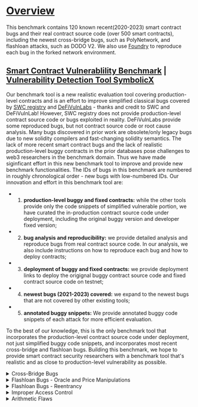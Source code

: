 # [Overview](https://github.com/sallywang147/attackDB/edit/webpage)

This benchmark contains 120 known recent(2020-2023) smart contract bugs and their real contract source code (over 500 smart contracts), including the newest cross-bridge bugs, such as PolyNetwork, and flashloan attacks, such as DODO V2. We also use [Foundry](https://github.com/foundry-rs/foundry) to reproduce each bug in the forked network environment. 

## [Smart Contract Vulnerablility Benchmark](https://github.com/sallywang147/attackDB) | [Vulnerability Detection Tool SymbolicX](https://github.com/sallywang147/symbolicX)

Our benchmark tool is a new realistic evaluation tool covering production-level contracts and is an effort to improve simplified classical bugs covered by [SWC registry](https://github.com/SmartContractSecurity/SWC-registry) and [DeFiVulnLabs](https://github.com/SunWeb3Sec/DeFiVulnLabs) - thanks and credit to SWC and DeFiVulnLab! However, SWC registry does not provide production-level contract source code or bugs exploited in reality. DeFiVulnLabs provide some reproduced bugs, but not contract source code or root cause analysis. Many bugs discovered in prior work are obsolete/only legacy bugs due to new solidity compilers and fast-changing solidity semantics. The lack of more recent smart contract bugs and the lack of realistic production-level buggy contracts in the prior databases pose challenges to web3 researchers in the benchmark domain. Thus we have made siginficant effort in this new benchmark tool to improve and provide new benchmark functionalities.  The IDs of bugs in this benchmark are numbered in roughly chronological order - new bugs with low-numbered IDs. Our innovation and effort in this benchmark tool are:
- 1) **production-level buggy and fixed contracts:** while the other tools provide only the code snippets of simplified vulnerable portion, we have curated the in-production contract source code under deployment, including the original buggy version and developer fixed version; 
- 2) **bug analysis and reproducibility:** we provide detailed analysis and reproduce bugs from real contract source code. In our analysis, we also include instructions on how to reproduce each bug and how to deploy contracts; 
- 3) **deployment of buggy and fixed contracts:** we provide deployment links to deploy the origignal buggy contract source code and fixed contract source code on testnet; 
- 4) **newest bugs (2021-2023) covered:** we expand to the newest bugs that are not covered by other existing tools;
- 5) **annotated buggy snippets:** We provide annotated buggy code snippets of each attack for more efficient evaluation.

To the best of our knowledge, this is the only benchmark tool that incorporates the production-level contract source code under deployment, not just simplified buggy code snippets, and incorporates most recent cross-bridge and flashloan bugs. Building this benchmark, we hope to provide smart contract security researchers with a benchmark tool that's realistic and as close to production-level vulnerability as possible. 

<details><summary> Cross-Bridge Bugs </summary>
<p>

Cross-Bridge Bugs

|ID  | Attacks       |loss($m)|buggy contracts | developer fixed contracts |annotated bug snippets  |reproduced bugs |  analysis|
|--- | ------------- |------- | ---------------- |-------------------|-------------------------| ---|---|
|001 | PolyNetwork   |   610  | [buggy source](https://github.com/polynetwork/eth-contracts/tree/c9212e4199432b0ea6e0defff390e804afe07a32)  | [developer fix](https://github.com/polynetwork/eth-contracts/tree/d491578ef9e49468e7e8d6011014040857ee5d77)     | [contrivedbug1.sol](https://github.com/sallywang147/attackDB/blob/main/polyattack/contrived.sol)                     |[bug vector1](https://github.com/sallywang147/attackDB/blob/main/polyattack/attack_vector.sol)|[Polynetwork Attack](https://github.com/sallywang147/attackDB/tree/main/polyattack)|
|002 | Qubit bridge  |   80   | [buggy source](https://github.com/ChainSafe/chainbridge-solidity/tree/cbfaf9c5d74486447e80a587acc2cd4457002ab3)               | [developer fix](https://github.com/ChainSafe/chainbridge-solidity/tree/2f29dd714a09f075bf6454518a1e57a6e5d55018)               | [contrivedbug2.sol](https://github.com/sallywang147/attackDB/blob/main/qbridgeattack/contrived.sol)                     | [bug vector2](https://github.com/sallywang147/attackDB/blob/main/qbridgeattack/attack_vector.sol) |[Qbridge Attack](https://github.com/sallywang147/attackDB/tree/main/qbridgeattack) |
|003 | Nomad Bridge  |   190  | [buggy source](https://github.com/nomad-xyz/monorepo/tree/6c6e965bec0ef1c1f4197d0510ecdc7e7a552386)               | [developer fix](  https://github.com/nomad-xyz/monorepo/tree/9876327bdf3b938fe9f331bf3ed4179790bf265c)             | [contrivedbug3.sol](https://github.com/sallywang147/attackDB/blob/main/nomadattack/contrived_bug.sol)                     | [bug vector3](https://github.com/sallywang147/attackDB/blob/main/nomadattack/attack_vector.sol) |[Nomad Bridge Attack](https://github.com/sallywang147/attackDB/tree/main/nomadattack) |
|004 | Meter.io      |   4.4  | [buggy source](https://github.com/Uniswap/v2-periphery/tree/0335e8f7e1bd1e8d8329fd300aea2ef2f36dd19f)               | [developer fix](https://github.com/Uniswap/v3-periphery/tree/6cce88e63e176af1ddb6cc56e029110289622317)               | [contrivedbug4.sol](https://github.com/sallywang147/attackDB/tree/main/meterattack)                     | [bug vector4](https://github.com/sallywang147/attackDB/blob/main/meterattack/attack_vector.sol) |[Meter Attack](https://github.com/sallywang147/attackDB/tree/main/meterattack) |
|005 | LIFI          |   600  |[buggy source](https://github.com/lifinance/contracts/tree/36f87e3999fdc0602ee5e959850553db4938fc08)               | [developer fix](https://github.com/lifinance/contracts/tree/aaf7af5f02bad2cc1f307b04444ef1e8d69621e6)               | [contrivedbug5.sol](https://github.com/sallywang147/attackDB/blob/main/lifiattack/contrived.sol)                     | [bug vector5](https://github.com/sallywang147/attackDB/blob/main/lifiattack/attack_vector.sol) |[LIFI Attack](https://github.com/sallywang147/attackDB/tree/main/lifiattack) |
|006 | ChainSwap 1   |   0.5  |[buggy source](https://github.com/sallywang147/attackDB/blob/main/chainswapAttack/bug.sol)              | [developer fix](https://github.com/makevoid/chainswap-contracts/tree/8678d78199b944a97ac5501fb95ba6f34a1cfcee)                | [contrivedbug6.sol](https://github.com/sallywang147/attackDB/blob/main/chainswapAttack/bug.sol)                    | [bug vector6](https://github.com/sallywang147/attackDB/blob/main/chainswapAttack/attack_vector.sol) |[ChainSwap Attack 1](https://github.com/sallywang147/attackDB/tree/main/chainswapAttack) |
|007 | ChainSwap 2   |   8    | see above              |  see above               |  see above      | [bug vector7](https://github.com/sallywang147/attackDB/blob/main/chainswapAttack2/swap-attack.sol) |[ChainSwap Attack 2](https://github.com/sallywang147/attackDB/tree/main/chainswapAttack2) |
|008 | AnySwap  |   1.4   | [buggy source](https://github.com/sallywang147/attackDB/blob/main/anyswapattack/buggy-contracts/anyswapv4.sol)               | [developer fix](https://github.com/sallywang147/attackDB/tree/main/anyswapattack/healthy-contracts)               | [contrivedbug8.sol](https://github.com/sallywang147/attackDB/blob/main/anyswapattack/contrivedbug.sol)                     | [bug vector8](https://github.com/sallywang147/attackDB/blob/main/anyswapattack/attack_vector.sol) |[AnySwap Attack](https://github.com/sallywang147/attackDB/tree/main/anyswapattack)|
</p>
</details>

<details><summary> Flashloan Bugs - Oracle and Price Manipulations </summary>
<p>

Flashloan Bugs - Oracle and Price Manipulations

|ID  | Attacks       |loss($m)|buggy contracts | developer fixed contracts |annotated bug snippets  |reproduced bugs |  analysis|
|--- | ------------- |------- | ---------------- |-------------------|-------------------------| ---|---|
|009 | MonoX  |   30   | [buggy source](https://github.com/sallywang147/attackDB/tree/main/monoswapattack/buggy-contracts)               | [developer fix](https://github.com/sallywang147/attackDB/tree/main/monoswapattack/healthy-contracts)               | [contrivedbug09.sol](https://github.com/sallywang147/attackDB/blob/main/monoswapattack/contrivedbug.sol)                     | [bug vector09](https://github.com/sallywang147/attackDB/blob/main/monoswapattack/attack_vector.sol) |[MonoX Finance Attack](https://github.com/sallywang147/attackDB/tree/main/monoswapattack) |
|010 | Cream Finance  |   130   | [buggy source](https://github.com/CreamFi/compound-protocol/tree/73939e7b6bf3a36fb9b39d41e259a97dc416e2a4)              | [developer fix](https://github.com/CreamFi/compound-protocol)               | [contrivedbug10.sol](https://github.com/sallywang147/attackDB/tree/main/creamfiattack/contrivedbug)                     | [bug vector10](https://github.com/sallywang147/attackDB/blob/main/creamfiattack/attack_vector.sol) |[Cream Finance Attack](https://github.com/sallywang147/attackDB/tree/main/creamfiattack) |
|011 | ElasticSwap  |   0.85   | [buggy source](https://github.com/ElasticSwap/elasticswap/tree/b9bf4b926d5b588e3347c38718b0780e88a57f47)               | [developer fix](https://github.com/sallywang147/attackDB/tree/main/elasticswsapattack/healthy-contracts)               | [contrivedbug11.sol](https://github.com/sallywang147/attackDB/blob/main/elasticswsapattack/contrivedbug.sol)                     | [bug vector11](https://github.com/sallywang147/attackDB/blob/main/elasticswsapattack/attack_vector.sol) |[ElasticSwap Attack](https://github.com/sallywang147/attackDB/new/main/elasticswsapattack) |
|012 | BGLD  |   0.18   | [buggy source](https://github.com/sallywang147/attackDB/tree/main/bgldattack/buggy-contracts)               | [developer fix](https://github.com/sallywang147/attackDB/tree/main/bgldattack/healthy-contracts)               | NA                     | [bug vector12](https://github.com/sallywang147/attackDB/blob/main/bgldattack/attack_vector.sol) |[BGLD Attack](https://github.com/sallywang147/attackDB/tree/main/bgldattack) |
|013 | UEarnPool  |  0.24  | [buggy source](https://github.com/sallywang147/attackDB/tree/main/uearnpoolattack/buggy-contracts)               | NA             | [contrivedbug13.sol](https://github.com/sallywang147/attackDB/blob/main/uearnpoolattack/contrived.sol)                     | [bug vector13](https://github.com/sallywang147/attackDB/blob/main/uearnpoolattack/attack_vector.sol) |[UEarnPool Attack](https://github.com/sallywang147/attackDB/new/main/uearnpoolattack) |
|014 | NXUSD  |   0.5   | [buggy source](https://github.com/sallywang147/attackDB/tree/main/nxattack/buggy-contracts)               | [developer fix](https://github.com/orbs-network/twap/tree/de53971be7fcac03d28440ac24dd4d486754e11c)               | [contrivedbug14.sol](https://github.com/sallywang147/attackDB/blob/main/nxattack/contrived.sol)    | [bug vector14](https://github.com/sallywang147/attackDB/blob/main/nxattack/attack_vector.sol) |[NXUSD Attack](https://github.com/sallywang147/attackDB/new/main/nxattack) |
|015 | ZoomPro Finance(similar to bug16: New Free Dao)  |   0.65   | [buggy source](https://github.com/sallywang147/attackDB/tree/main/zoomfiattack/buggy-contracts)               | [developer fix](https://github.com/sallywang147/attackDB/tree/main/zoomfiattack/healthy-contracts)               | [contrivedbug15.sol](https://github.com/sallywang147/attackDB/blob/main/zoomfiattack/contrived.sol)                     | [bug vector15](https://github.com/sallywang147/attackDB/blob/main/zoomfiattack/attack_vector.sol) |[ZoomPro Finance Attack](https://github.com/sallywang147/attackDB/tree/main/zoomfiattack) |
|016 | New Free Dao(similar to bug15)  |   150   | NA           | NA             | [contrivedbug16.sol](https://github.com/sallywang147/attackDB/blob/main/freedaoattack/contrived.sol)  | [bug vector16](https://github.com/sallywang147/attackDB/blob/main/freedaoattack/attack_vector.sol) |[New Free Dao Attack](https://github.com/sallywang147/attackDB/tree/main/freedaoattack) |
|017 |  Inverse Finance  |  7   | [buggy source](https://github.com/sallywang147/attackDB/tree/main/inversefiattack/buggy-contracts)               | NA               | [contrivedbug17.sol](https://github.com/sallywang147/attackDB/blob/main/inversefiattack/contrived.vy)    | [bug vector17](https://github.com/sallywang147/attackDB/blob/main/inversefiattack/attack_vector.sol) |[Inverse Finance Attack](https://github.com/sallywang147/attackDB/tree/main/inversefiattack) |
|018 | Fortress Loan |   3  | [buggy source](https://github.com/sallywang147/attackDB/tree/main/fortressattack/buggy-contracts)               | [developer fix](https://github.com/sallywang147/attackDB/tree/main/fortressattack/healthy-contracts)               | [contrivedbug18.sol](https://github.com/sallywang147/attackDB/blob/main/fortressattack/contrived.sol)                     | [bug vector18](https://github.com/sallywang147/attackDB/blob/main/fortressattack/attack_vector.sol) |[Fortress Loan Attack](https://github.com/sallywang147/attackDB/new/main/fortressattack) |
|019 | Saddle Finance  |   10   | [buggy source](https://github.com/saddle-finance/saddle-contract/tree/141a00e7ba0c5e8d51d8018d3c4a170e63c6c7c4)               | [developer fix](https://github.com/saddle-finance/saddle-contract/tree/8d33811817fdfb7a85da79e811fd811a536d36a7)               | [contrivedbug19.sol](https://github.com/sallywang147/attackDB/blob/main/saddleattack/contrived.sol)   | [bug vector19.0](https://github.com/sallywang147/attackDB/blob/main/saddleattack/attackvectors/attack_vector.sol) [bug vector19.1](https://github.com/Hephyrius/Immuni-Saddle-POC/tree/65537104393499b42c190f241e384ec7295168cd) |[Saddle Finance Attack](https://github.com/sallywang147/attackDB/tree/main/saddleattack) |
|020 | PancakeBunny   |   200   | [buggy source](https://github.com/PancakeBunny-finance/Bunny/tree/5951575e0d74afc335259965a2727ff284a3f293)  | [developer fix](https://github.com/PancakeBunny-finance/Bunny/tree/0e3aeaecbc8493668abb4801af0f3c3ad3b9a829)               | [contrivedbug17.sol](https://github.com/sallywang147/attackDB/blob/main/pbattack/contrived.sol)    | [bug vector16](https://github.com/sallywang147/attackDB/blob/main/pbattack/attack_vector.sol) |[PancakeBunny  Attack](https://github.com/sallywang147/attackDB/new/main/pbattack) |
|021 | WaultFinance |   0.5   | [buggy source](https://github.com/sallywang147/attackDB/tree/main/waultattack/buggy-contracts)               | [developer fix](https://github.com/WaultFinance/WAULT)               | [contrivedbug21.sol](https://github.com/sallywang147/attackDB/blob/main/waultattack/contrived.sol)                    | [bug vector21](https://github.com/sallywang147/attackDB/blob/main/waultattack/attack_vector.sol)|[WaultFinance Attack](https://github.com/sallywang147/attackDB/new/main/waultattack) |
|022 | Nimbus Liquidity(similar attacks: INUKO, BXH)   |  0.76 | [buggy source](https://github.com/sallywang147/attackDB/tree/main/nimbusattack)               | NA              | NA                  | [bug vector22](https://github.com/sallywang147/attackDB/blob/main/nimbusattack/attack_vector.sol) |[Nimbus Attack](https://github.com/sallywang147/attackDB/tree/main/nimbusattack) |
|023 | oneRing Finance  |   2   | not public            | NA              | NA                     | [bug vector23](https://github.com/sallywang147/attackDB/blob/main/oneringattack/attack_vector.sol) |[oneRing Finance Attack](https://github.com/sallywang147/attackDB/tree/main/oneringattack) |
|024 | MUBank(similar attacks: AES, BBOX)  |   0.5   | NA               | NA              | NA                    | [bug vector24](https://github.com/sallywang147/attackDB/blob/main/mubankattack/attack_vector.sol) |[MuBank Attack](https://github.com/sallywang147/attackDB/tree/main/mubankattack) |

</p>
</details>

<details><summary> Flashloan Bugs - Reentrancy  </summary>
<p>

Flashloan Bugs - Reentrancy 

|ID  | Attacks       |loss($m)|buggy contracts | developer fixed contracts |annotated bug snippets  |reproduced bugs |  analysis|
|--- | ------------- |------- | ---------------- |-------------------|-------------------------| ---|---|
|025 | Jay  |   0.18   | [buggy source](https://github.com/sallywang147/attackDB/tree/main/jayattack/buggy-contracts)               | [developer fix](https://github.com/sallywang147/attackDB/tree/main/jayattack/healthy-contracts)               | [contrivedbug25.sol](https://github.com/sallywang147/attackDB/blob/main/jayattack/contrived.sol) | [bug vector25](https://github.com/sallywang147/attackDB/blob/main/jayattack/attack_vector.sol) |[Jay Attack](https://github.com/sallywang147/attackDB/tree/main/jayattack) |
|026 | DFX  |   5   | [buggy source](https://github.com/dfx-finance/protocol-v1-deprecated/tree/5fbeac837e57ded52e25572390a90c189ef363b1)               | [developer fix](https://github.com/sallywang147/attackDB/tree/main/dfxattack/healthy-contracts)               | [contrivedbug26.sol](https://github.com/sallywang147/attackDB/blob/main/dfxattack/contrived.sol)   | [bug vector26](https://github.com/sallywang147/attackDB/blob/main/dfxattack/attack_vector.sol) |[DFX Attack](https://github.com/sallywang147/attackDB/new/main/dfxattack) |
|027 | Market  |   0.18   | [buggy source](https://github.com/curvefi/curve-contract/tree/b0bbf77f8f93c9c5f4e415bce9cd71f0cdee960e)               | [developer fix](https://github.com/sallywang147/attackDB/tree/main/marketattack/healthy-contracts)               | NA                  | [bug vector27](https://github.com/sallywang147/attackDB/blob/main/marketattack/attack_vector.sol) |[Market Attack](https://github.com/sallywang147/attackDB/new/main/marketattack) |
|028 | Omni  |   1.5   | [buggy source](https://github.com/sallywang147/attackDB/tree/main/omniattack/buggy-contracts)              | [developer fix](https://github.com/aave/aave-v3-core/tree/ecf60cf42b381b6e2332b91e906d262a071ea144)               | [contrivedbug28.sol](https://github.com/sallywang147/attackDB/blob/main/omniattack/contrived.sol)                     | [bug vector28](https://github.com/sallywang147/attackDB/blob/main/omniattack/attack_vector.sol) |[Omni Attack](https://github.com/sallywang147/attackDB/tree/main/omniattack) |
|029 | Fei Protocol  |   80   | [buggy source](https://github.com/fei-protocol/fei-protocol-core/tree/3b4095a69ca8687f46640f8a40df75e0711f2117)               | [developer fix](https://github.com/fei-protocol/fei-protocol-core/tree/be704ad65a84edfafcc09e3e5fa78865f6a1de18)            | [contrivedbug29.sol](https://github.com/sallywang147/attackDB/blob/main/feiattack/contrived.sol)                     | [bug vector29](https://github.com/sallywang147/attackDB/blob/main/feiattack/attack_vector.sol) |[Fei Protocol Attack](https://github.com/sallywang147/attackDB/tree/main/feiattack) |
|030 | Beanstalk  |   182   | [buggy source](https://github.com/BeanstalkFarms/Beanstalk/tree/7dd0f77e44fe157f294e363bc4b69d8cb1c9f6bb)               | [developer fix](https://github.com/sallywang147/attackDB/tree/main/beanstalkattack/healthy-contracts)              | [contrivedbug30.sol](https://github.com/sallywang147/attackDB/blob/main/beanstalkattack/contrived.sol)                    | [bug vector30](https://github.com/sallywang147/attackDB/blob/main/beanstalkattack/attack_vector.sol) |[Beanstalk Attack](https://github.com/sallywang147/attackDB/blob/main/beanstalkattack/attack_vector.sol) |
|031 | n00dleSwap  |   0.29   | [buggy source](https://github.com/sallywang147/attackDB/tree/main/noodleattack/buggy-contracts)               | [developer fix](https://github.com/sallywang147/attackDB/tree/main/noodleattack/healthy-contracts)               | [contrivedbug31.sol](https://github.com/sallywang147/attackDB/blob/main/noodleattack/contrived.sol)                     | [bug vector31](https://github.com/sallywang147/attackDB/blob/main/noodleattack/attack_vector.sol) |[n00dleSwap Attack](https://github.com/sallywang147/attackDB/tree/main/noodleattack) |
|032 | Revest Finance  |   11.2   | [buggy source](https://github.com/Revest-Finance/RevestContracts/tree/2cab8107b9f570bcfae93df3b928bb5fef3797ef)               | [developer fix](https://github.com/Revest-Finance/RevestContracts/tree/59b533221f62a9a422a2443f2c34060b4c3fd3d1)               | [contrivedbug32.sol](https://github.com/sallywang147/attackDB/blob/main/revestattack/contrived.sol)   | [bug vector32](https://github.com/sallywang147/attackDB/blob/main/revestattack/attack_vector.sol) |[Revest Finance Attack](https://github.com/sallywang147/attackDB/tree/main/revestattack) |
|033 | Hundred Finance  |   11   | [buggy source1-ERC677](https://github.com/smartcontractkit/LinkToken/tree/8fd6d624d981e39e6e3f55a72732deb9f2f832d9) [buggy source2-Ctoken](https://github.com/compound-finance/compound-protocol/blob/compound/2.31-rc0/contracts/CToken.sol)  | [developer fix](https://github.com/sallywang147/attackDB/tree/main/hundredattack/healthy-contracts)              | [contrivedbug33.sol](https://github.com/sallywang147/attackDB/blob/main/hundredattack/contrived.sol)  | [bug vector33](https://github.com/sallywang147/attackDB/blob/main/hundredattack/attack_vector.sol) |[Hundred Finance Attack](https://github.com/sallywang147/attackDB/blob/main/hundredattack/README.md) |
|034 | Paraluni  |   1.7   | [buggy source](https://github.com/paraluni/para-contract/tree/1c2737558198e55662b98340a437608f4f0c8ac6)      | TBA      | [contrivedbug34.sol](https://github.com/sallywang147/attackDB/blob/main/paraluniattack/contrived.sol)                     | [bug vector34](https://github.com/sallywang147/attackDB/blob/main/paraluniattack/attack_vector.sol) |[Paraluni Attack](https://github.com/sallywang147/attackDB/blob/main/paraluniattack/README.md) |
|035 | Bacon Protocol  |   1   | destructed    |  destructed             | NA                    | [bug vector35](https://github.com/sallywang147/attackDB/blob/main/baconattack/attack_vector.sol) |[Bacon Attack](https://github.com/sallywang147/attackDB/tree/main/baconattack) |
|036 | Visor Finance  |   8.2   | [buggy source](https://github.com/sallywang147/attackDB/tree/main/visorattack/buggy-contracts)               | [developer fix](https://github.com/VisorFinance/hypervisor/tree/01d896d79ef8c0498d3b3cdfe2abc64c66555fb4)               | [contrivedbug36.sol](https://github.com/sallywang147/attackDB/blob/main/visorattack/contrived.sol)   | [bug vector36](https://github.com/sallywang147/attackDB/blob/main/visorattack/attack_vector.sol) |[Visor Attack](https://github.com/sallywang147/attackDB/tree/main/visorattack) |
|037 | Grim Finance  |   30   | [buggy source](https://github.com/sallywang147/attackDB/tree/main/grimattack/buggy-contracts)               | [developer fix](https://github.com/sallywang147/attackDB/tree/main/grimattack/healthy-contracts)               | [contrivedbug37.sol](https://github.com/sallywang147/attackDB/blob/main/grimattack/contrived.sol)  | [bug vector37](https://github.com/sallywang147/attackDB/blob/main/grimattack/attack_vector.sol) | [Grim finance Attack](https://github.com/sallywang147/attackDB/tree/main/grimattack) |
|038 | XSurge  |   31  | [buggy source](https://github.com/sallywang147/attackDB/tree/main/xsurgeattack/buggy-contracts)               | [developer fix](https://github.com/sallywang147/attackDB/tree/main/xsurgeattack/healthy-contract)              | [contrivedbug38.sol](https://github.com/sallywang147/attackDB/blob/main/xsurgeattack/contrived.sol)                  | [bug vector38](https://github.com/sallywang147/attackDB/blob/main/xsurgeattack/attack_vector.sol) |[XSurge Attack](https://github.com/sallywang147/attackDB/tree/main/xsurgeattack) |
|039 | Rari Capital  |   80   | [buggy source](https://github.com/sallywang147/attackDB/tree/main/rariattack/buggy-contracts)              | [developer fix](https://github.com/sallywang147/attackDB/tree/main/rariattack/healthy-contracts)               | [contrivedbug39.sol](https://github.com/sallywang147/attackDB/blob/main/rariattack/contrived.sol)                     | [bug vector39](https://github.com/sallywang147/attackDB/blob/main/rariattack/attack_vector.sol) |[Rari Capital Attack](https://github.com/sallywang147/attackDB/tree/main/rariattack) |
|040 | Value Defi  |   7.4   | [buggy source](https://github.com/valuedefi/vaults/tree/dba5c437e721c11d51844f67f46dffd1dcdcbb57)              | [developer fix](https://github.com/valuedefi/vaults/tree/dba5c437e721c11d51844f67f46dffd1dcdcbb57)            | TBA                 | [bug vector40](https://github.com/sallywang147/attackDB/blob/main/valueattack/attack_vector.sol) |[Value Defi Attack](https://github.com/sallywang147/attackDB/tree/main/valueattack) |
|041 | DODO Finance  |   3.8   | [buggy source](https://github.com/DODOEX/dodo-smart-contract/tree/master/contracts)               | [developer fix](https://github.com/DODOEX/contractV2)               | [contrivedbug41.sol](https://github.com/sallywang147/attackDB/blob/main/dodoattack/contrived.sol)             | [bug vector41](https://github.com/sallywang147/attackDB/blob/main/dodoattack/attack_vector.sol) |[DODO Finance Attack](https://github.com/sallywang147/attackDB/tree/main/dodoattack) |
|042 | Harvest Finance  |   34  | [buggy source](https://github.com/harvest-finance/harvest/tree/c3376f9a0a86ca67e1c891ffe451b70f2f4d970d)               | [developer fix](https://github.com/harvest-finance/harvest/tree/master)              | [contrivedbug42.sol](https://github.com/sallywang147/attackDB/blob/main/harvestattack/contrived.sol)   | [bug vector42](https://github.com/sallywang147/attackDB/blob/main/harvestattack/attack_vector.sol) |[Harvest Finance Attack](https://github.com/sallywang147/attackDB/blob/main/harvestattack/README.md) |
|043 | MidasCapital  |  0.65  | TBA   | TBA   | TBA                    | [bug vector43](https://github.com/sallywang147/attackDB/blob/main/midasattack/attack_vector.sol) |[MidasCapital Attack](https://github.com/sallywang147/attackDB/tree/main/midasattack) |

</p>
</details>

<details><summary> Improper Access Control </summary>
<p>

Improper Access Control 

|ID  | Attacks       |loss($m)|buggy contracts | developer fixed contracts |annotated bug snippets  |reproduced bugs |  analysis|
|--- | ------------- |------- | ---------------- |-------------------|-------------------------| ---|---|
|044 | SushiSwap Miso  |   3   | [buggy source](https://github.com/code-423n4/contracts/tree/adb2eae86af1843690daec295f6d43612f9d0d44)   | [developer fix](https://github.com/code-423n4/contracts/tree/adb2eae86af1843690daec295f6d43612f9d0d44)  | [contrivedbug44sol](https://github.com/sallywang147/attackDB/blob/main/sushiattack/contrived.sol)                    | [bug vector9](https://github.com/sallywang147/attackDB/blob/main/sushiattack/attack_vector.sol) |[SushiSwap Miso Attack](https://github.com/sallywang147/attackDB/tree/main/sushiattack) |
|045 | Uerii Token  |   0.02  | [buggy source](https://github.com/sallywang147/attackDB/tree/main/uriiattack/buggy-contracts)               | Zero Day Bug    | [contrivedbug4x.sol](https://github.com/sallywang147/attackDB/blob/main/uriiattack/contrived.sol)                     | [bug vector45](https://github.com/sallywang147/attackDB/blob/main/uriiattack/attack_vector.sol) |[Uerii Token Attack](https://github.com/sallywang147/attackDB/tree/main/uriiattack) |
|046 | TempleDao  |   2.3   | [buggy source](https://github.com/sallywang147/attackDB/tree/main/templedaoattack/buggy-contracts)      | [developer fix](https://github.com/TempleDAO/temple/tree/8be39a6fd9a58f0bb3c490e014e0efe4d90d1116)               | [contrivedbug46.sol](https://github.com/sallywang147/attackDB/blob/main/templedaoattack/contrived.sol)                     | [bug vector46](https://github.com/sallywang147/attackDB/blob/main/templedaoattack/attack_vector.sol) |[TempleDao Attack](https://github.com/sallywang147/attackDB/tree/main/templedaoattack) |
|047 | BabySwap  |   NA   | [buggy source](https://github.com/babyswap/baby-swap-contract/tree/4327fe791b103f4eadf0b6ccb5e7136872233af9)               | [developer fix](https://github.com/sallywang147/attackDB/tree/main/babyswapattack/healthy-contracts)               | [contrivedbug47.sol](https://github.com/sallywang147/attackDB/blob/main/babyswapattack/contrived.sol)                     | [bug vector47](https://github.com/sallywang147/attackDB/blob/main/babyswapattack/attack_vector.sol) |[BabySwap Attack](https://github.com/sallywang147/attackDB/tree/main/babyswapattack) |
|048 | Ragnarok  |   0.44   | [buggy source](https://github.com/sallywang147/attackDB/tree/main/ragnarokattack/buggy-contracts)               | [developer fix](https://github.com/sallywang147/attackDB/tree/main/ragnarokattack/healthy-contracts)               | [contrivedbug48.sol](https://github.com/sallywang147/attackDB/blob/main/ragnarokattack/contrived.sol)                     | [bug vector48](https://github.com/sallywang147/attackDB/blob/main/ragnarokattack/attack_vector.sol) |[Ragnarok Attack](https://github.com/sallywang147/attackDB/tree/main/ragnarokattack) |
|049 | Shadow Fi  |   1   | [buggy source](https://github.com/sallywang147/attackDB/tree/main/shadowfiattack/buggy-contracts)               | [developer fix](https://github.com/sallywang147/attackDB/tree/main/shadowfiattack/healthy-contracts)               | [contrivedbug49.sol](https://github.com/sallywang147/attackDB/blob/main/shadowfiattack/contrived.sol)    | [bug vector49](https://github.com/sallywang147/attackDB/blob/main/shadowfiattack/attack_vector.sol) |[Shadow Fi Attack](https://github.com/sallywang147/attackDB/tree/main/shadowfiattack) |
|050 | FlippazOne  | 0.5  | [buggy source](https://github.com/sallywang147/attackDB/tree/main/flipattack/buggy-contracts)               | [developer fix](https://github.com/sallywang147/attackDB/tree/main/flipattack/healthy-contracts)               | [contrivedbug50.sol](https://github.com/sallywang147/attackDB/blob/main/flipattack/contrived.sol)                     | [bug vector50](https://github.com/sallywang147/attackDB/blob/main/flipattack/attack_vector.sol) |[FlippazOne Attack](https://github.com/sallywang147/attackDB/tree/main/flipattack) |
|051 | GYMNetwork |   2.1   | [buggy source](https://github.com/sallywang147/attackDB/tree/main/gymnattack/buggy-contracts)  | [developer fix](https://github.com/sallywang147/attackDB/tree/main/gymnattack/healthy-contracts)           | [contrivedbug51.sol](https://github.com/sallywang147/attackDB/blob/main/gymnattack/contrived.sol)  | [bug vector51](https://github.com/sallywang147/attackDB/blob/main/gymnattack/attack_vector.sol) |[GYMNetwork Attack](https://github.com/sallywang147/attackDB/tree/main/gymnattack) |
|052 | Rikkei Finance  |  1.1   | [buggy source](https://github.com/sallywang147/attackDB/tree/main/rikkeiattack/buggy-contracts)| [developer fix](https://github.com/sallywang147/attackDB/tree/main/rikkeiattack/healthy-contracts) | [contrivedbug52.sol](https://github.com/sallywang147/attackDB/blob/main/rikkeiattack/contrived.sol)   | [bug vector52](https://github.com/sallywang147/attackDB/blob/main/rikkeiattack/attack_vector.sol) |[Rikkei Finance Attack](https://github.com/sallywang147/attackDB/tree/main/rikkeiattack) | 
|053 | Sandbox Land  |   Zero Day   | [buggy source](https://github.com/sallywang147/attackDB/tree/main/sandboxattack/buggy-contracts)               | [developer fix](https://github.com/sallywang147/attackDB/tree/main/sandboxattack/healthy-contracts)      | [contrivedbug53.sol](https://github.com/sallywang147/attackDB/blob/main/sandboxattack/contrived.sol)  | [bug vector53](https://github.com/sallywang147/attackDB/blob/main/sandboxattack/attack_vector.sol) |[Sandbox Land Attack](https://github.com/sallywang147/attackDB/tree/main/sandboxattack) |
|054 | Immune Fi  |  Zero day   | [buggy source](https://github.com/88mphapp/88mph-contracts/tree/a4c48d61661ae3d8ce5aadfda6e4de27c4f07a9e)               | [developer fix](https://github.com/88mphapp/88mph-contracts/tree/f4886f318d07e46e0f947d93354413711be1921c)  | [contrivedbug54.sol](https://github.com/sallywang147/attackDB/blob/main/immunefiattack/contrived.sol)     | [bug vector54](https://github.com/sallywang147/attackDB/blob/main/immunefiattack/attack_vector.sol) |[Immune Fi Attack](https://github.com/sallywang147/attackDB/tree/main/immunefiattack) |
|055 | Bancor Protocol  |   0.5   | [buggy source](https://github.com/sallywang147/attackDB/tree/main/bancorattack/buggy-contracts)               | [developer fix](https://github.com/bancorprotocol/contracts-v3/tree/bcf9501f00a9937b25de1710c55be0d254255b63)               | [contrivedbug5x.sol](https://github.com/sallywang147/attackDB/blob/main/bancorattack/contrived.sol)                     | [bug vector5x](https://github.com/sallywang147/attackDB/blob/main/bancorattack/attack_vector.sol) |[Bancor Protocol Attack](https://github.com/sallywang147/attackDB/blob/main/bancorattack/README.md) |

</p>
</details>

<details><summary> Arithmetic Flaws </summary>
<p>

 Arithmetic Flaws 
|056 | XXX  |   XX   | [buggy source]()               | [developer fix]()               | [contrivedbug4x.sol]()                     | [bug vector5x]() |[XX Attack]() |
|057 | XXX  |   XX   | [buggy source]()               | [developer fix]()               | [contrivedbug5x.sol]()                     | [bug vector5x]() |[XX Attack]() |
|058 | XXX  |   XX   | [buggy source]()               | [developer fix]()               | [contrivedbug5x.sol]()                     | [bug vector5x]() |[XX Attack]() |
|059 | XXX  |   XX   | [buggy source]()               | [developer fix]()               | [contrivedbug5x.sol]()                     | [bug vector5x]() |[XX Attack]() |
|060 | XXX  |   XX   | [buggy source]()               | [developer fix]()               | [contrivedbug5x.sol]()                     | [bug vector5x]() |[XX Attack]() |
|061 | XXX  |   XX   | [buggy source]()               | [developer fix]()               | [contrivedbug5x.sol]()                     | [bug vector5x]() |[XX Attack]() |
 
 </p>
</details>
